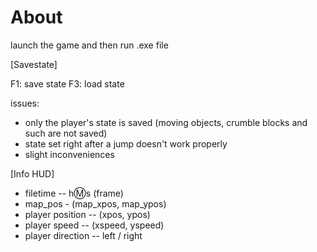 # About

launch the game and then run .exe file

[Savestate]

F1: save state
F3: load state

issues:
- only the player's state is saved (moving objects, crumble blocks and such are not saved)
- state set right after a jump doesn't work properly
- slight inconveniences



[Info HUD]

- filetime -- h:m:s (frame)
- map_pos - (map_xpos, map_ypos)
- player position -- (xpos, ypos)
- player speed -- (xspeed, yspeed)
- player direction -- left / right
